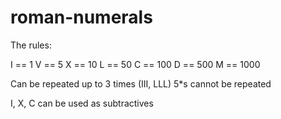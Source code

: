 # roman-numerals

The rules:

I == 1
V == 5
X == 10
L == 50
C == 100
D == 500
M == 1000

Can be repeated up to 3 times (III, LLL)
5*s cannot be repeated

I, X, C can be used as subtractives

